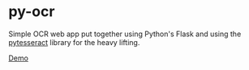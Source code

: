 # py-ocr
Simple OCR web app put together using Python's Flask and using the [pytesseract](https://pypi.org/project/pytesseract/) library for the heavy lifting.

[Demo](http://3.85.182.75:5001/)